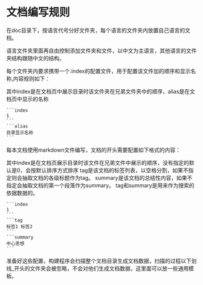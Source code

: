 # 文档编写规则

在doc目录下，按语言代号分好文件夹，每个语言的文件夹内放置自己语言的文档。

语言文件夹里面再自由控制添加文件夹和文件，以中文为主语言，其他语言的文件夹结构跟随中文的结构。

每个文件夹内要求携带一个.index的配置文件，用于配置该文件加的顺序和显示名称,内容规则如下：

其中index是在文档页中展示目录时该文件夹在兄弟文件夹中的顺序，alias是在文档页中显示的名称

    ```index
    1
    ```
    ```alias
    目录显示名称
    ```

每本文档使用markdown文件编写，文档的开头需要配置如下格式的内容：

其中index是在文档页展示目录时该文件在兄弟文件中展示的顺序，没有指定的默认是0，会按默认排序方式排序
tag是该文档的标签列表，以空格分割，如果不指定则会抽取文档的各级标题作为tag。
summary是该文档的总结性内容，如果不指定会抽取文档的第一个段落作为summary。
tag和summary是用来作为搜索的依据数据的。

    ```index
    1
    ```
    ```tag
    标签1 标签2
    ```
    ```summary
    中心思想
    ```


准备好这些配置，构建程序会扫描整个文档目录生成文档数据，扫描的过程以下划线_开头的文件夹会被忽略，不会对他们生成文档数据，这里面可以放一些通用模板。
